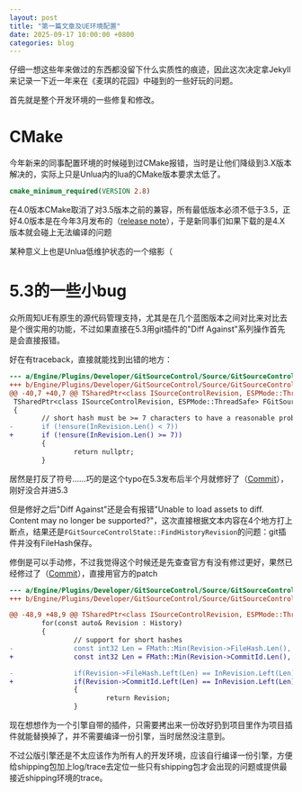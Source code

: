 ```yaml
---
layout: post
title: "第一篇文章及UE环境配置"
date: 2025-09-17 10:00:00 +0800
categories: blog
---
```


仔细一想这些年来做过的东西都没留下什么实质性的痕迹，因此这次决定拿Jekyll来记录一下近一年来在《麦琪的花园》中碰到的一些好玩的问题。

首先就是整个开发环境的一些修复和修改。

# CMake

今年新来的同事配置环境的时候碰到过CMake报错，当时是让他们降级到3.X版本解决的，实际上只是Unlua内的lua的CMake版本要求太低了。

```CMake
cmake_minimum_required(VERSION 2.8)
```

在4.0版本CMake取消了对3.5版本之前的兼容，所有最低版本必须不低于3.5，正好4.0版本是在今年3月发布的（[release note](https://github.com/Kitware/CMake/releases/tag/v4.0.0)），于是新同事们如果下载的是4.X版本就会碰上无法编译的问题

某种意义上也是Unlua低维护状态的一个缩影（

# 5.3的一些小bug

众所周知UE有原生的源代码管理支持，尤其是在几个蓝图版本之间对比来对比去是个很实用的功能，不过如果直接在5.3用git插件的"Diff Against"系列操作首先是会直接报错。

好在有traceback，直接就能找到出错的地方：

```diff
--- a/Engine/Plugins/Developer/GitSourceControl/Source/GitSourceControl/Private/GitSourceControlState.cpp
+++ b/Engine/Plugins/Developer/GitSourceControl/Source/GitSourceControl/Private/GitSourceControlState.cpp
@@ -40,7 +40,7 @@ TSharedPtr<class ISourceControlRevision, ESPMode::ThreadSafe> FGitSourceControlS
 TSharedPtr<class ISourceControlRevision, ESPMode::ThreadSafe> FGitSourceControlState::FindHistoryRevision(const FString& InRevision) const
 {
        // short hash must be >= 7 characters to have a reasonable probability of finding the correct revision
-       if (!ensure(InRevision.Len() < 7))
+       if (!ensure(InRevision.Len() >= 7))
        {
                return nullptr;
        }
```

居然是打反了符号……巧的是这个typo在5.3发布后半个月就修好了（[Commit](https://github.com/EpicGames/UnrealEngine/commit/49715a763a2e0a053a0213a5c6ef6bf04798570a)），刚好没合并进5.3

但是修好之后"Diff Against"还是会有报错"Unable to load assets to diff. Content may no longer be supported?"，这次直接根据文本内容在4个地方打上断点，结果还是`FGitSourceControlState::FindHistoryRevision`的问题：git插件并没有FileHash保存。

修倒是可以手动修，不过我觉得这个时候还是先查查官方有没有修过更好，果然已经修过了（[Commit](https://github.com/EpicGames/UnrealEngine/commit/fb5ef60a0dc3a27e69b969c5e84bbae79c071101)），直接用官方的patch

```diff
--- a/Engine/Plugins/Developer/GitSourceControl/Source/GitSourceControl/Private/GitSourceControlState.cpp
+++ b/Engine/Plugins/Developer/GitSourceControl/Source/GitSourceControl/Private/GitSourceControlState.cpp

@@ -48,9 +48,9 @@ TSharedPtr<class ISourceControlRevision, ESPMode::ThreadSafe> FGitSourceControlS
        for(const auto& Revision : History)
        {
                // support for short hashes
-               const int32 Len = FMath::Min(Revision->FileHash.Len(), InRevision.Len());
+               const int32 Len = FMath::Min(Revision->CommitId.Len(), InRevision.Len());

-               if(Revision->FileHash.Left(Len) == InRevision.Left(Len))
+               if(Revision->CommitId.Left(Len) == InRevision.Left(Len))
                {
                        return Revision;
                }
```

现在想想作为一个引擎自带的插件，只需要拷出来一份改好扔到项目里作为项目插件就能替换掉了，并不需要编译一份引擎，当时居然没注意到。

不过公版引擎还是不太应该作为所有人的开发环境，应该自行编译一份引擎，方便给shipping包加上log/trace去定位一些只有shipping包才会出现的问题或提供最接近shipping环境的trace。